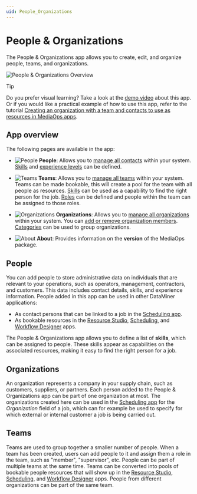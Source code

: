 ```yaml
---
uid: People_Organizations
---
```


# People & Organizations

The People & Organizations app allows you to create, edit, and organize people, teams, and organizations.

![People & Organizations Overview](~/solutions/images/People_and_Organizations_Overview.png)

> [!TIP]
> Do you prefer visual learning? Take a look at the [demo video](https://www.youtube.com/watch?v=ybRBZICWMes) about this app. Or if you would like a practical example of how to use this app, refer to the tutorial [Creating an organization with a team and contacts to use as resources in MediaOps apps](xref:Tutorial_MediaOps_People_and_Organizations_Intro).

## App overview

The following pages are available in the app:

- ![People](~/solutions/images/PO_People_Overview.png) **People**: Allows you to [manage all contacts](xref:PO_Managing_Contacts) within your system. [Skills](xref:PO_Managing_Contacts#managing-skills) and [experience levels](xref:PO_Managing_Contacts#managing-experience) can be defined.

- ![Teams](~/solutions/images/PO_Teams_Overview.png) **Teams**: Allows you to [manage all teams](xref:PO_Managing_Teams) within your system. Teams can be made bookable, this will create a pool for the team with all people as resources. [Skills](xref:PO_Managing_Contacts#managing-skills) can be used as a capability to find the right person for the job. [Roles](xref:PO_Managing_Teams#managing-roles) can be defined and people within the team can be assigned to those roles.

- ![Organizations](~/solutions/images/PO_Organizations_Overview.png) **Organizations**: Allows you to [manage all organizations](xref:PO_Managing_Organizations) within your system. You can [add or remove organization members](xref:PO_Managing_Organizations#configuring-organization-members). [Categories](xref:PO_Managing_Organizations#managing-organization-categories) can be used to group organizations.

- ![About](~/solutions/images/PO_About.png) **About**: Provides information on the **version** of the MediaOps package.

## People

You can add people to store administrative data on individuals that are relevant to your operations, such as operators, management, contractors, and customers. This data includes contact details, skills, and experience information. People added in this app can be used in other DataMiner applications:

- As contact persons that can be linked to a job in the [Scheduling app](xref:MO_Scheduling).
- As bookable resources in the [Resource Studio](xref:MO_Resource_Studio), [Scheduling](xref:MO_Scheduling), and [Workflow Designer](xref:MO_Workflow_Designer) apps.

The People & Organizations app allows you to define a list of **skills**, which can be assigned to people. These skills appear as capabilities on the associated resources, making it easy to find the right person for a job.

## Organizations

An organization represents a company in your supply chain, such as customers, suppliers, or partners. Each person added to the People & Organizations app can be part of one organization at most. The organizations created here can be used in the [Scheduling app](xref:MO_Scheduling) for the *Organization* field of a job, which can for example be used to specify for which external or internal customer a job is being carried out.

## Teams

Teams are used to group together a smaller number of people. When a team has been created, users can add people to it and assign them a role in the team, such as "member", "supervisor", etc. People can be part of multiple teams at the same time. Teams can be converted into pools of bookable people resources that will show up in the [Resource Studio](xref:MO_Resource_Studio), [Scheduling](xref:MO_Scheduling), and [Workflow Designer](xref:MO_Workflow_Designer) apps. People from different organizations can be part of the same team.
